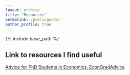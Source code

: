 ```yaml
---
layout: archive
title: "Resources"
permalink: /publicgoods/
author_profile: true
---
```


{% include base_path %}

## Link to resources I find useful
[Advice for PhD Students in Economics, EconGradAdvice](https://sites.google.com/view/econgradadvice/home)

